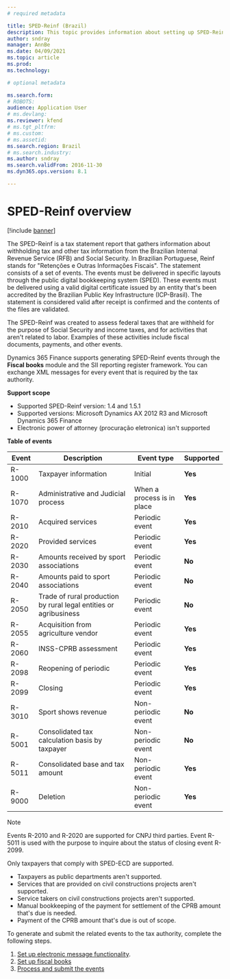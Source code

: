 ```yaml
---
# required metadata

title: SPED-Reinf (Brazil)
description: This topic provides information about setting up SPED-Reinf events using Fiscal books and the electronic message framework.
author: sndray
manager: AnnBe
ms.date: 04/09/2021
ms.topic: article
ms.prod: 
ms.technology: 

# optional metadata

ms.search.form: 
# ROBOTS: 
audience: Application User
# ms.devlang: 
ms.reviewer: kfend
# ms.tgt_pltfrm: 
# ms.custom: 
# ms.assetid: 
ms.search.region: Brazil
# ms.search.industry: 
ms.author: sndray
ms.search.validFrom: 2016-11-30
ms.dyn365.ops.version: 8.1

---
```


# SPED-Reinf overview 

[!include [banner](../includes/banner.md)]


The SPED-Reinf is a tax statement report that gathers information about withholding tax and other tax information from the Brazilian Internal Revenue Service (RFB) and Social Security. In Brazilian Portuguese, Reinf stands for "Retenções e Outras Informações Fiscais". The statement consists of a set of events. The events must be delivered in specific layouts through the public digital bookkeeping system (SPED). These events must be delivered using a valid digital certificate issued by an entity that's been accredited by the Brazilian Public Key Infrastructure (ICP-Brasil). The statement is considered valid after receipt is confirmed and the contents of the files are validated.

The SPED-Reinf was created to assess federal taxes that are withheld for the purpose of Social Security and income taxes, and for activities that aren't related to labor. Examples of these activities include fiscal documents, payments, and other events.

Dynamics 365 Finance supports generating SPED-Reinf events through the **Fiscal books** module and the SII reporting register framework. You can exchange XML messages for every event that is required by the tax authority.

**Support scope**

- Supported SPED-Reinf version: 1.4 and 1.5.1
- Supported versions: Microsoft Dynamics AX 2012 R3 and Microsoft Dynamics 365 Finance
- Electronic power of attorney (procuração eletronica) isn't supported

**Table of events**

| Event | Description | Event type | Supported |
|-|-|-|-|
| R-1000     | Taxpayer information | Initial | **Yes** |
| R-1070     | Administrative and Judicial process | When a process is in place | **Yes** |
| R-2010     | Acquired services | Periodic event | **Yes** |
| R-2020     | Provided services | Periodic event | **Yes** |
| R-2030     | Amounts received by sport associations | Periodic event | **No** |
| R-2040     | Amounts paid to sport associations | Periodic event | **No** |
| R-2050     | Trade of rural production by rural legal entities or agribusiness | Periodic event | **No** |
| R-2055     | Acquisition from agriculture vendor | Periodic event | **Yes** |
| R-2060     | INSS-CPRB assessment | Periodic event | **Yes** |
| R-2098     | Reopening of periodic | Periodic event | **Yes** |
| R-2099     | Closing | Periodic event | **Yes** |
| R-3010     | Sport shows revenue | Non-periodic event | **No** |
| R-5001     | Consolidated tax calculation basis by taxpayer | Non-periodic event | **No** |
| R-5011     | Consolidated base and tax amount | Non-periodic event | **Yes** |
| R-9000     | Deletion | Non-periodic event | **Yes** |

> [!NOTE]
> Events R-2010 and R-2020 are supported for CNPJ third parties. Event R-5011 is used with the purpose to inquire about the status of closing event R-2099.


Only taxpayers that comply with SPED-ECD are supported.
- Taxpayers as public departments aren't supported.
- Services that are provided on civil constructions projects aren't supported.
- Service takers on civil constructions projects aren't supported.
- Manual bookkeeping of the payment for settlement of the CPRB amount that's due is needed.
- Payment of the CPRB amount that's due is out of scope.

To generate and submit the related events to the tax authority, complete the following steps.

1. [Set up electronic message functionality](latam-bra-sped-reinf-electronic-messages.md). 
2. [Set up fiscal books](latam-bra-sped-reinf-setup-fiscal-books.md)
3. [Process and submit the events](latam-bra-sped-reinf.md)




